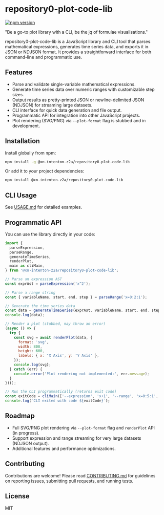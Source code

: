 # repository0-plot-code-lib

[![npm version](https://img.shields.io/npm/v/@xn-intenton-z2a/repository0-plot-code-lib)](https://www.npmjs.com/package/@xn-intenton-z2a/repository0-plot-code-lib)

"Be a go-to plot library with a CLI, be the jq of formulae visualisations."

repository0-plot-code-lib is a JavaScript library and CLI tool that parses mathematical expressions, generates time series data, and exports it in JSON or NDJSON format. It provides a straightforward interface for both command-line and programmatic use.

## Features

- Parse and validate single-variable mathematical expressions.
- Generate time series data over numeric ranges with customizable step sizes.
- Output results as pretty-printed JSON or newline-delimited JSON (NDJSON) for streaming large datasets.
- CLI interface for quick data generation and file output.
- Programmatic API for integration into other JavaScript projects.
- Plot rendering (SVG/PNG) via `--plot-format` flag is stubbed and in development.

## Installation

Install globally from npm:

```bash
npm install -g @xn-intenton-z2a/repository0-plot-code-lib
```

Or add it to your project dependencies:

```bash
npm install @xn-intenton-z2a/repository0-plot-code-lib
```

## CLI Usage

See [USAGE.md](USAGE.md) for detailed examples.

## Programmatic API

You can use the library directly in your code:

```js
import {
  parseExpression,
  parseRange,
  generateTimeSeries,
  renderPlot,
  main as cliMain,
} from '@xn-intenton-z2a/repository0-plot-code-lib';

// Parse an expression AST
const exprAst = parseExpression('x^2');

// Parse a range string
const { variableName, start, end, step } = parseRange('x=0:2:1');

// Generate the time series data
const data = generateTimeSeries(exprAst, variableName, start, end, step);
console.log(data);

// Render a plot (stubbed, may throw an error)
(async () => {
  try {
    const svg = await renderPlot(data, {
      format: 'svg',
      width: 800,
      height: 600,
      labels: { x: 'X Axis', y: 'Y Axis' },
    });
    console.log(svg);
  } catch (err) {
    console.error('Plot rendering not implemented:', err.message);
  }
})();

// Run the CLI programmatically (returns exit code)
const exitCode = cliMain(['--expression', 'x+1', '--range', 'x=0:5:1', '--format', 'ndjson']);
console.log(`CLI exited with code ${exitCode}`);
```

## Roadmap

- Full SVG/PNG plot rendering via `--plot-format` flag and `renderPlot` API (in progress).
- Support expression and range streaming for very large datasets (NDJSON output).
- Additional features and performance optimizations.

## Contributing

Contributions are welcome! Please read [CONTRIBUTING.md](CONTRIBUTING.md) for guidelines on reporting issues, submitting pull requests, and running tests.

## License

MIT